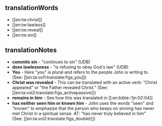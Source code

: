 ## translationWords

* [[en:tw:christ]]
* [[en:tw:lawless]]
* [[en:tw:reveal]]
* [[en:tw:sin]]

## translationNotes

* **commits sin** - "continues to sin" (UDB)
* **does lawlessness** - "is refusing to obey God's law" (UDB)
* **You** - Here "you" is plural and refers to the people John is writing to. (See: [[en:ta:vol1:translate:figs_you]])
* **Christ was revealed** - This can be translated with an active verb: "Christ appeared" or "the Father revealed Christ." (See: [[en:ta:vol2:translate:figs_activepassive]])
* **remains in him** - See how this was translated in [[:en:bible:notes:1jn:02:04]]
* **has neither seen him or known him** - John uses the words "seen" and "known" to emphasize that the person who keeps on sinning has never met Christ in a spiritual sense. AT: "has never truly believed in him" (See: [[en:ta:vol2:translate:figs_doublet]])
